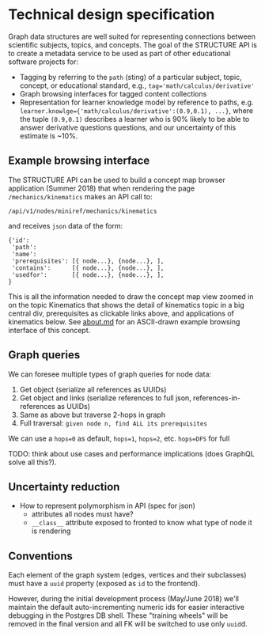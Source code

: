 
Technical design specification
==============================

Graph data structures are well suited for representing connections between scientific
subjects, topics, and concepts. The goal of the STRUCTURE API is to create a
metadata service to be used as part of other educational software projects for:
  - Tagging by referring to the `path` (sting) of a particular subject, topic,
    concept, or educational standard, e.g., `tag='math/calculus/derivative'`
  - Graph browsing interfaces for tagged content collections
  - Representation for learner knowledge model by reference to paths, e.g.
    `learner.knowlge={'math/calculus/derivative':(0.9,0.1), ...}`, where the
    tuple `(0.9,0.1)` describes a learner who is 90% likely to be able to answer
    derivative questions questions, and our uncertainty of this estimate is ~10%.


Example browsing interface
--------------------------
The STRUCTURE API can be used to build a concept map browser application (Summer 2018)
that when rendering the page `/mechanics/kinematics` makes an API call to:

    /api/v1/nodes/miniref/mechanics/kinematics

and receives `json` data of the form: 

    {'id':
     'path':
     'name':
     'prerequisites': [{ node...}, {node...}, ],
     'contains':      [{ node...}, {node...}, ],
     'usedfor':       [{ node...}, {node...}, ],
    }

This is all the information needed to draw the concept map view zoomed in on the
topic Kinematics that shows the detail of kinematics topic in a big central div,
prerequisites as clickable links above, and applications of kinematics below.
See [about.md](./about.md) for an ASCII-drawn example browsing interface of this
concept.


Graph queries
-------------
We can foresee multiple types of graph queries for node data:
  1. Get object (serialize all references as UUIDs)
  2. Get object and links (serialize references to full json, references-in-references as UUIDs)
  3. Same as above but traverse 2-hops in graph
  4. Full traversal: `given node n, find ALL its prerequisites`

We can use a `hops=0` as default, `hops=1`, `hops=2`, etc. `hops=DFS` for full

TODO: think about use cases and performance implications (does GraphQL solve all this?).





Uncertainty reduction
---------------------
  - How to represent polymorphism in API (spec for json)
    - attributes all nodes must have?
    - `__class__` attribute exposed to fronted to know what type of node it is rendering



Conventions
-----------
Each element of the graph system (edges, vertices and their subclasses) must have
a `uuid` property (exposed as `id` to the frontend).

However, during the initial development process (May/June 2018) we'll maintain
the default auto-incrementing numeric ids for easier interactive debugging in
the Postgres DB shell. These "training wheels" will be removed in the final version
and all FK will be switched to use only `uuid`d.

